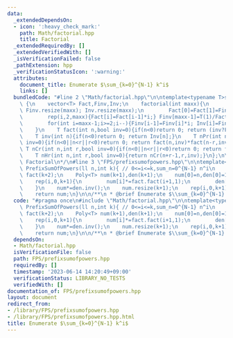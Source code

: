 ```yaml
---
data:
  _extendedDependsOn:
  - icon: ':heavy_check_mark:'
    path: Math/factorial.hpp
    title: Factorial
  _extendedRequiredBy: []
  _extendedVerifiedWith: []
  _isVerificationFailed: false
  _pathExtension: hpp
  _verificationStatusIcon: ':warning:'
  attributes:
    document_title: Enumerate $\sum_{k=0}^{N-1} k^i$
    links: []
  bundledCode: "#line 2 \"Math/factorial.hpp\"\n\ntemplate<typename T>struct factorial\
    \ {\n    vector<T> Fact,Finv,Inv;\n    factorial(int maxx){\n        Fact.resize(maxx);\
    \ Finv.resize(maxx); Inv.resize(maxx);\n        Fact[0]=Fact[1]=Finv[0]=Finv[1]=Inv[1]=1;\n\
    \        rep(i,2,maxx){Fact[i]=Fact[i-1]*i;} Finv[maxx-1]=T(1)/Fact[maxx-1];\n\
    \        for(int i=maxx-1;i>=2;i--){Finv[i-1]=Finv[i]*i; Inv[i]=Finv[i]*Fact[i-1];}\n\
    \    }\n    T fact(int n,bool inv=0){if(n<0)return 0; return (inv?Finv[n]:Fact[n]);}\n\
    \    T inv(int n){if(n<0)return 0; return Inv[n];}\n    T nPr(int n,int r,bool\
    \ inv=0){if(n<0||n<r||r<0)return 0; return fact(n,inv)*fact(n-r,inv^1);}\n   \
    \ T nCr(int n,int r,bool inv=0){if(n<0||n<r||r<0)return 0; return fact(n,inv)*fact(r,inv^1)*fact(n-r,inv^1);}\n\
    \    T nHr(int n,int r,bool inv=0){return nCr(n+r-1,r,inv);}\n};\n\n/**\n * @brief\
    \ Factorial\n*/\n#line 3 \"FPS/prefixsumofpowers.hpp\"\n\ntemplate<typename T>vector<T>\
    \ PrefixSumOfPowers(ll n,int k){ // 0<=i<=k,sum_n=0^{N-1} n^i\n    factorial<T>\
    \ fact(k+2);\n    Poly<T> num(k+1),den(k+1);\n    num[0]=n,den[0]=1;\n    rep(i,0,k)num[i+1]=num[i]*n;\n\
    \    rep(i,0,k+1){\n        num[i]*=fact.fact(i+1,1);\n        den[i]=fact.fact(i+1,1);\n\
    \    }\n    num*=den.inv();\n    num.resize(k+1);\n    rep(i,0,k+1)num[i]*=fact.fact(i);\n\
    \    return num;\n}\n\n/**\n * @brief Enumerate $\\sum_{k=0}^{N-1} k^i$\n*/\n"
  code: "#pragma once\n#include \"Math/factorial.hpp\"\n\ntemplate<typename T>vector<T>\
    \ PrefixSumOfPowers(ll n,int k){ // 0<=i<=k,sum_n=0^{N-1} n^i\n    factorial<T>\
    \ fact(k+2);\n    Poly<T> num(k+1),den(k+1);\n    num[0]=n,den[0]=1;\n    rep(i,0,k)num[i+1]=num[i]*n;\n\
    \    rep(i,0,k+1){\n        num[i]*=fact.fact(i+1,1);\n        den[i]=fact.fact(i+1,1);\n\
    \    }\n    num*=den.inv();\n    num.resize(k+1);\n    rep(i,0,k+1)num[i]*=fact.fact(i);\n\
    \    return num;\n}\n\n/**\n * @brief Enumerate $\\sum_{k=0}^{N-1} k^i$\n*/"
  dependsOn:
  - Math/factorial.hpp
  isVerificationFile: false
  path: FPS/prefixsumofpowers.hpp
  requiredBy: []
  timestamp: '2023-06-14 14:20:49+09:00'
  verificationStatus: LIBRARY_NO_TESTS
  verifiedWith: []
documentation_of: FPS/prefixsumofpowers.hpp
layout: document
redirect_from:
- /library/FPS/prefixsumofpowers.hpp
- /library/FPS/prefixsumofpowers.hpp.html
title: Enumerate $\sum_{k=0}^{N-1} k^i$
---
```

